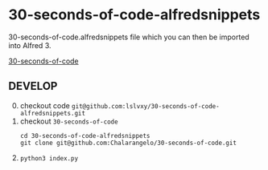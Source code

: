 # 30-seconds-of-code-alfredsnippets
 30-seconds-of-code.alfredsnippets file which you can then be imported into Alfred 3. 
 

[30-seconds-of-code](https://github.com/Chalarangelo/30-seconds-of-code)

## DEVELOP
0. checkout code `git@github.com:lslvxy/30-seconds-of-code-alfredsnippets.git`
1. checkout `30-seconds-of-code`
    ```
    cd 30-seconds-of-code-alfredsnippets
    git clone git@github.com:Chalarangelo/30-seconds-of-code.git
    ```
2. `python3 index.py`

